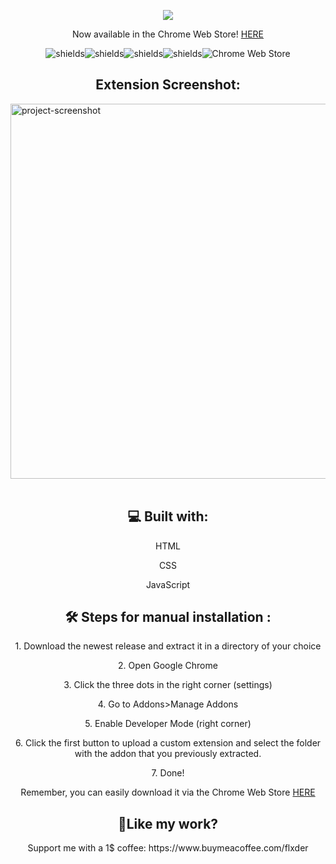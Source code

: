 
<p align="center"><img src="https://i.imgur.com/cZ24ooL.png"></p>

<p align="center">Now available in the Chrome Web Store! <a href="https://chrome.google.com/webstore/detail/discord-token-login/hifcahjlgbmhppcoppikpcceognjcjjp" target="_blank">HERE</a></p>

<p align="center"><img src="https://img.shields.io/chrome-web-store/users/hifcahjlgbmhppcoppikpcceognjcjjp" alt="shields"><img src="https://img.shields.io/chrome-web-store/stars/hifcahjlgbmhppcoppikpcceognjcjjp" alt="shields"><img src="https://img.shields.io/github/contributors/flxderdev/Discord-Token-Login" alt="shields"><img src="https://img.shields.io/github/release-date/flxderdev/Discord-Token-Login" alt="shields"><img alt="Chrome Web Store" src="https://img.shields.io/chrome-web-store/v/hifcahjlgbmhppcoppikpcceognjcjjp?label=Version%3A">
</p>

<h2 align="center">Extension Screenshot:</h2>

<img  align="center" src="https://i.imgur.com/XO3bFyQ.png" alt="project-screenshot" width="1280" height="600">
<br>
<br>

  
<h2 align="center">💻 Built with:</h2>

<p align="center">HTML</p>
<p align="center">CSS</p>
<p align="center">JavaScript</p>


<h2 align="center">🛠️ Steps for manual installation :</h2>

<p align="center">1. Download the newest release and extract it in a directory of your choice</p>

<p align="center">2. Open Google Chrome</p>

<p align="center">3. Click the three dots in the right corner (settings)</p>

<p align="center">4. Go to Addons&gt;Manage Addons</p>

<p align="center">5. Enable Developer Mode (right corner)</p>

<p align="center">6. Click the first button to upload a custom extension and select the folder with the addon that you previously extracted.</p>

<p align="center">7. Done!</p>


<p align="center">Remember, you can easily download it via the Chrome Web Store <a href="https://chrome.google.com/webstore/detail/discord-token-login/hifcahjlgbmhppcoppikpcceognjcjjp" target="_blank">HERE</a></p>


<h2 align="center">💖Like my work?</h2>

<p align="center">Support me with a 1$ coffee: https://www.buymeacoffee.com/flxder</p>
